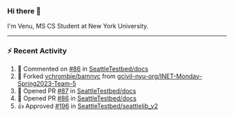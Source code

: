 ### Hi there 👋

I'm Venu, MS CS Student at New York University.

---

### :zap: Recent Activity

<!--RECENT_ACTIVITY:start-->
1. 💬 Commented on [#86](https://github.com/SeattleTestbed/docs/pull/86#issuecomment-1828669961) in [SeattleTestbed/docs](https://github.com/SeattleTestbed/docs)
2. 🔱 Forked [vchrombie/bamnyc](https://github.com/vchrombie/bamnyc) from [gcivil-nyu-org/INET-Monday-Spring2023-Team-5](https://github.com/gcivil-nyu-org/INET-Monday-Spring2023-Team-5)
3. 💪 Opened PR [#87](https://github.com/SeattleTestbed/docs/pull/87) in [SeattleTestbed/docs](https://github.com/SeattleTestbed/docs)
4. 💪 Opened PR [#86](https://github.com/SeattleTestbed/docs/pull/86) in [SeattleTestbed/docs](https://github.com/SeattleTestbed/docs)
5. 👍 Approved [#196](https://github.com/SeattleTestbed/seattlelib_v2/pull/196#pullrequestreview-1735667948) in [SeattleTestbed/seattlelib_v2](https://github.com/SeattleTestbed/seattlelib_v2)
<!--RECENT_ACTIVITY:end-->

<!--
**vchrombie/vchrombie** is a ✨ _special_ ✨ repository because its `README.md` (this file) appears on your GitHub profile.

Here are some ideas to get you started:

- 🔭 I’m currently working on ...
- 🌱 I’m currently learning ...
- 👯 I’m looking to collaborate on ...
- 🤔 I’m looking for help with ...
- 💬 Ask me about ...
- 📫 How to reach me: ...
- 😄 Pronouns: ...
- ⚡ Fun fact: ...
-->
